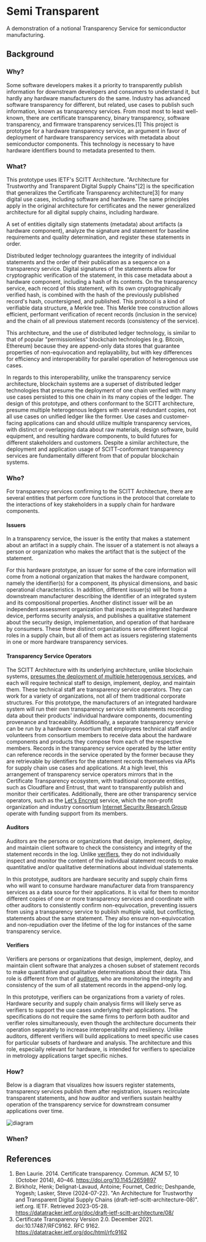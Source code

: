 # Semi Transparent

A demonstration of a notional Transparency Service for semiconductor manufacturing.

## Background

### Why?

Some software developers makes it a priority to transparently publish information for downstream developers and consumers to understand it, but hardly any hardware manufacturers do the same. Industry has advanced software transparency for different, but related, use cases to publish such information, known as transparency services. From most most to least well-known, there are certificate transparency, binary transparency, software transparency, and firmware transparency services.[1] This project is prototype for a hardware transparency service, an argument in favor of deployment of hardware transparency services with metadata about semiconductor components. This technology is necessary to have hardware identifiers bound to metadata presented to them.

### What?

This prototype uses IETF's SCITT Architecture. "Architecture for Trustworthy and Transparent Digital Supply Chains"[2] is the specification that generalizes the Certificate Transparency architecture[3] for many digital use cases, including software and hardware. The same principles apply in the original architecture for certificates and the newer generalized architecture for all digital supply chains, including hardware.

A set of entities digitally sign statements (metadata) about artifacts (a hardware component), analyze the signature and statement for baseline requirements and quality determination, and register these statements in order.

Distributed ledger technology guarantees the integrity of individual statements and the order of their publication as a sequence on a transparency service. Digital signatures of the statements allow for cryptographic verification of the statement, in this case metadata about a hardware component, including a hash of its contents. On the transparency service, each record of this statement, with its own cryptographically verified hash, is combined with the hash of the previously published record's hash, countersigned, and published. This protocol is a kind of verifiable data structure, a Merkle tree. This Merkle tree construction allows efficient, performant verification of recent records (inclusion in the service) and the chain of all previous statement records (consistency of the service).

This architecture, and the use of distributed ledger technology, is similar to that of popular "permissionless" blockchain technologies (e.g. Bitcoin, Ethereum) because they are append-only data stores that guarantee properties of non-equivocation and replayability, but with key differences for efficiency and interoperability for parallel operation of heterogenous use cases.

In regards to this interoperability, unlike the transparency service architecture, blockchain systems are a superset of distributed ledger technologies that presume the deployment of one chain verified with many use cases persisted to this one chain in its many copies of the ledger. The design of this prototype, and others conformant to the SCITT architecture, presume multiple heterogenous ledgers with several redundant copies, not all use cases on unified ledger like the former. Use cases and customer-facing applications can and should utilize multiple transparency services, with distinct or overlapping data about raw materials, design software, build equipment, and resulting hardware components, to build futures for different stakeholders and customers. Despite a similar architecture, the deployment and application usage of SCITT-conformant transparency services are fundamentally different from that of popular blockchain systems. 

### Who?

For transparency services confirming to the SCITT Architecture, there are several entities that perform core functions in the protocol that correlate to the interactions of key stakeholders in a supply chain for hardware components.

#### Issuers

In a transparency service, the issuer is the entity that makes a statement about an artifact in a supply chain. The issuer of a statement is not always a person or organization who makes the artifact that is the subject of the statement.

For this hardware prototype, an issuer for some of the core information will come from a notional organization that makes the hardware component, namely the identifier(s) for a component, its physical dimensions, and basic operational characteristics. In addition, different issuer(s) will be from a downstream manufacturer describing the identifier of an integrated system and its compositional properties. Another distinct issuer will be an independent assessment organization that inspects an integrated hardware device, performs security analysis, and publishes a qualitative statement about the security design, implementation, and operation of that hardware by consumers. These three distinct organizations serve different logical roles in a supply chain, but all of them act as issuers registering statements in one or more hardware transparency services.

#### Transparency Service Operators

The SCITT Architecture with its underlying architecture, unlike blockchain systems, [presumes the deployment of multiple heterogenous services](#what), and each will require technical staff to design, implement, deploy, and maintain them. These technical staff are transparency service operators. They can work for a variety of organizations, not all of them traditional corporate structures. For this prototype, the manufacturers of an integrated hardware system will run their own transparency service with statements recording data about their products' individual hardware components, documenting provenance and traceability. Additionally, a separate transparency service can be run by a hardware consortium that employees technical staff and/or volunteers from consortium members to receive data about the hardware components and products they compose from each of the respective members. Records in the transparency service operated by the latter entity can reference records in the service operated by the former because they are retrievable by identifiers for the statement records themselves via APIs for supply chain use cases and applications. At a high level, this arrangement of transparency service operators mirrors that in the Certificate Transparency ecosystem, with traditional corporate entities, such as Cloudflare and Entrust, that want to transparently publish and monitor their certificates. Additionally, there are other transparency service operators, such as the [Let's Encrypt](https://letsencrypt.org/) service, which the non-profit organization and industry consortium [Internet Security Research Group](https://www.abetterinternet.org/) operate with funding support from its members.

#### Auditors

Auditors are the persons or organizations that design, implement, deploy, and maintain client software to check the consistency and integrity of the statement records in the log. Unlike [verifiers](#verifiers), they do not individually inspect and monitor the content of the individual statement records to make quantitative and/or qualitative determinations about individual statements.

In this prototype, auditors are hardware security and supply chain firms who will want to consume hardware manufacturer data from transparency services as a data source for their applications. It is vital for them to monitor different copies of one or more transparency services and coordinate with other auditors to consistently confirm non-equivocation, preventing issuers from using a transparency service to publish multiple valid, but conflicting, statements about the same statement. They also ensure non-equivocation and non-repudiation over the lifetime of the log for instances of the same transparency service.

#### Verifiers

Verifiers are persons or organizations that design, implement, deploy, and maintain client software that analyzes a chosen subset of statement records to make quantitative and qualitative determinations about their data. This role is different from that of [auditors](#auditors), who are monitoring the integrity and consistency of the sum of all statement records in the append-only log.

In this prototype, verifiers can be organizations from a variety of roles. Hardware security and supply chain analysis firms will likely serve as verifiers to support the use cases underlying their applications. The specifications do not require the same firms to perform both auditor and verifier roles simultaneously, even though the architecture documents their operation separately to increase interoperability and resiliency. Unlike auditors, different verifiers will build applications to meet specific use cases for particular subsets of hardware and analysis. The architecture and this role, especially relevant for hardware, is intended for verifiers to specialize in metrology applications target specific niches.

### How?

Below is a diagram that visualizes how issuers register statements, transparency services publish them after registration, issuers recirculate transparent statements, and how auditor and verifiers sustain healthy operation of the transparency service for downstream consumer applications over time.

![diagram](./flow_diagram.svg)

### When?

## References

1. Ben Laurie. 2014. Certificate transparency. Commun. ACM 57, 10 (October 2014), 40–46. https://doi.org/10.1145/2659897
2. Birkholz, Henk; Delignat-Lavaud, Antoine; Fournet, Cedric; Deshpande, Yogesh; Lasker, Steve  (2024-07-22). "An Architecture for Trustworthy and Transparent Digital Supply Chains (draft-ietf-scitt-architecture-08)". ietf.org. IETF. Retrieved 2023-05-28. https://datatracker.ietf.org/doc/draft-ietf-scitt-architecture/08/
3. Certificate Transparency Version 2.0. December 2021. doi:10.17487/RFC9162. RFC 9162. https://datatracker.ietf.org/doc/html/rfc9162
